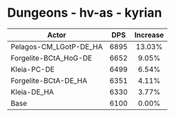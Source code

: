 # Dungeons - hv-as - kyrian
| Actor | DPS | Increase |
|---|:---:|:---:|
|Pelagos-CM_LGotP-DE_HA|6895|13.03%|
|Forgelite-BCtA_HoG-DE|6652|9.05%|
|Kleia-PC-DE|6499|6.54%|
|Forgelite-BCtA-DE_HA|6351|4.11%|
|Kleia-DE_HA|6330|3.77%|
|Base|6100|0.00%|
